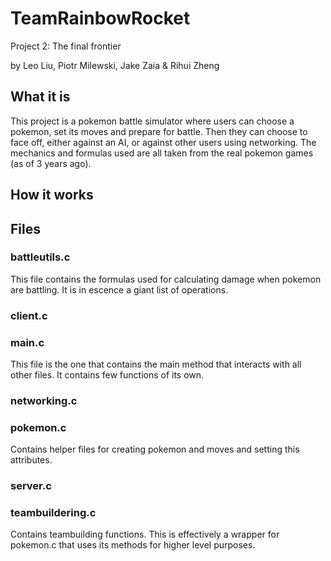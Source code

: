 # TeamRainbowRocket
Project 2: The final frontier

by Leo Liu, Piotr Milewski, Jake Zaia & Rihui Zheng

## What it is
This project is a pokemon battle simulator where users can choose a pokemon, set its moves and prepare for battle. Then they can choose to face off, either against an AI, or against other users using networking. The mechanics and formulas used are all taken from the real pokemon games (as of 3 years ago).

## How it works


## Files

### battleutils.c
This file contains the formulas used for calculating damage when pokemon are battling. It is in escence a giant list of operations.

### client.c

### main.c
This file is the one that contains the main method that interacts with all other files. It contains few functions of its own.

### networking.c

### pokemon.c
Contains helper files for creating pokemon and moves and setting this attributes.

### server.c

### teambuildering.c
Contains teambuilding functions. This is effectively a wrapper for pokemon.c that uses its methods for higher level purposes.

